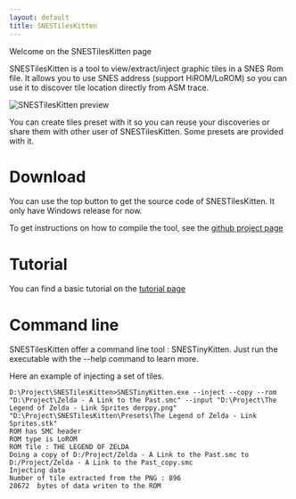 ```yaml
---
layout: default
title: SNESTilesKitten
---
```


Welcome on the SNESTilesKitten page

SNESTilesKitten is a tool to view/extract/inject graphic tiles in a SNES Rom file. It allows you to use SNES address (support HiROM/LoROM) so you can use it to discover tile location directly from ASM trace.

![SNESTilesKitten preview](https://skarsnik.github.io/SNESTilesKitten/webimage/stk.png)


You can create tiles preset with it so you can reuse your discoveries or share them with other user of SNESTilesKitten. Some presets are provided with it.

# Download

You can use the top button to get the source code of SNESTilesKitten. It only have Windows release for now.

To get instructions on how to compile the tool, see the [github project page](https://github.com/Skarsnik/SNESTilesKitten/)

# Tutorial

You can find a basic tutorial on the [tutorial page](https://skarsnik.github.io/SNESTilesKitten/Tutorial)


# Command line

SNESTilesKitten offer a command line tool : SNESTinyKitten. Just run the executable with the --help command to learn more.

Here an example of injecting a set of tiles.

```
D:\Project\SNESTilesKitten>SNESTinyKitten.exe --inject --copy --rom "D:\Project\Zelda - A Link to the Past.smc" --input "D:\Project\The Legend of Zelda - Link Sprites derppy.png" "D:\Project\SNESTilesKitten\Presets\The Legend of Zelda - Link Sprites.stk"
ROM has SMC header
ROM type is LoROM
ROM Tile : THE LEGEND OF ZELDA
Doing a copy of D:/Project/Zelda - A Link to the Past.smc to D:/Project/Zelda - A Link to the Past_copy.smc
Injecting data
Number of tile extracted from the PNG : 896
28672  bytes of data writen to the ROM
```
